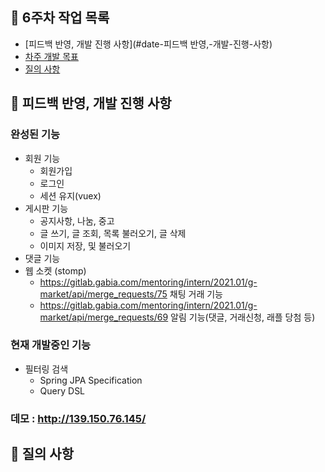 ## :memo: 6주차 작업 목록
- [피드백 반영, 개발 진행 사항](#date-피드백 반영,-개발-진행-사항)
- [차주 개발 목표](#writing_hand-차주-개발-목표)
- [질의 사항](#raising_hand-질의-사항)

## :date: 피드백 반영, 개발 진행 사항

### 완성된 기능

- 회원 기능
  - 회원가입
  - 로그인
  - 세션 유지(vuex)
- 게시판 기능
  - 공지사항, 나눔, 중고
  - 글 쓰기, 글 조회, 목록 불러오기, 글 삭제
  - 이미지 저장, 및 불러오기
- 댓글 기능
- 웹 소켓 (stomp)
  - https://gitlab.gabia.com/mentoring/intern/2021.01/g-market/api/merge_requests/75 채팅 거래 기능
  - https://gitlab.gabia.com/mentoring/intern/2021.01/g-market/api/merge_requests/69 알림 기능(댓글, 거래신청, 래플 당첨 등)
  
### 현재 개발중인 기능

- 필터링 검색
  - Spring JPA Specification
  - Query DSL
  

### 데모 : http://139.150.76.145/


## :raising_hand: 질의 사항

<!-- 완성하면 지우는 선
---
@gm1702846 @GM1802883 @gm1902894

@gm2202969 @gm2202971 @gm2202970 @gm2202978